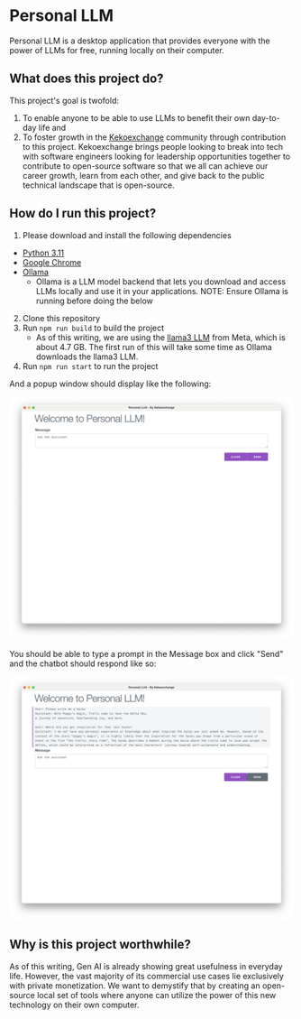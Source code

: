 # Personal LLM
Personal LLM is a desktop application that provides everyone with the power of LLMs for free, running locally on their computer.

## What does this project do?

This project's goal is twofold:

1. To enable anyone to be able to use LLMs to benefit their own day-to-day life and
2. To foster growth in the [Kekoexchange](https://kekoexchange.com) community through contribution to this project. Kekoexchange brings people looking to break into tech with software engineers looking for leadership opportunities together to contribute to open-source software so that we all can achieve our career growth, learn from each other, and give back to the public technical landscape that is open-source.

## How do I run this project?
1. Please download and install the following dependencies
  * [Python 3.11](https://www.python.org/downloads/release/python-3117/) 
  * [Google Chrome](https://www.google.com/chrome/)
  * [Ollama](https://ollama.com/)
    * Ollama is a LLM model backend that lets you download and access LLMs locally and use it in your applications. NOTE: Ensure Ollama is running before doing the below
2. Clone this repository
3. Run `npm run build` to build the project
    * As of this writing, we are using the [llama3 LLM](https://llama.meta.com/llama3/) from Meta, which is about 4.7 GB. The first run of this will take some time as Ollama downloads the llama3 LLM.
4. Run `npm run start` to run the project

And a popup window should display like the following:

![Image Description](docs/images/Personal-LLM-start.png)

You should be able to type a prompt in the Message box and click "Send" and the chatbot should respond like so:

![Image Description](docs/images/Personal-LLM-end.png)

## Why is this project worthwhile?

As of this writing, Gen AI is already showing great usefulness in everyday life. However, the vast majority of its commercial use cases lie exclusively with private monetization. We want to demystify that by creating an open-source local set of tools where anyone can utilize the power of this new technology on their own computer.
